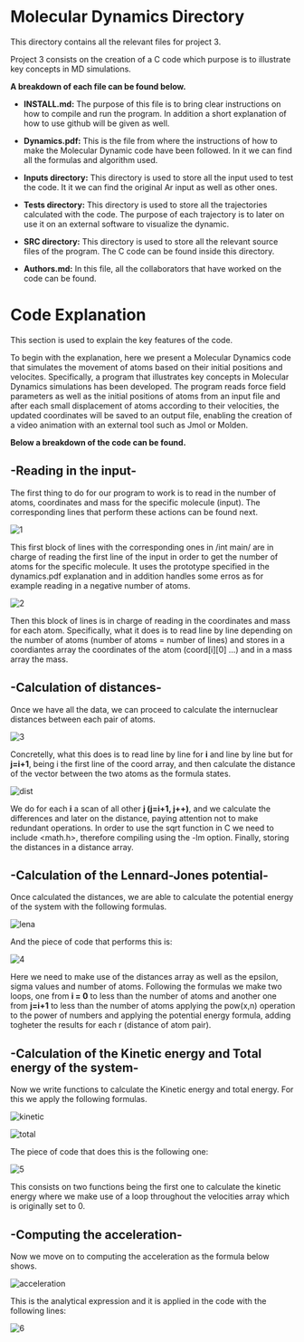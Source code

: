 # Molecular Dynamics Directory

This directory contains all the relevant files for project 3.

Project 3 consists on the creation of a C code which purpose is to illustrate key concepts in MD simulations.

**A breakdown of each file can be found below.**

- **INSTALL.md:** The purpose of this file is to bring clear instructions on how to compile and run the program. In addition a short explanation of how to use github will be given as well.

- **Dynamics.pdf:** This is the file from where the instructions of how to make the Molecular Dynamic code have been followed. In it we can find all the formulas and algorithm used.

- **Inputs directory:** This directory is used to store all the input used to test the code. It it we can find the original Ar input as well as other ones.

- **Tests directory:** This directory is used to store all the trajectories calculated with the code. The purpose of each trajectory is to later on use it on an external software to visualize the dynamic.

- **SRC directory:** This directory is used to store all the relevant source files of the program. The C code can be found inside this directory.

- **Authors.md:** In this file, all the collaborators that have worked on the code can be found.


# Code Explanation

This section is used to explain the key features of the code.

To begin with the explanation, here we present a Molecular Dynamics code that simulates the movement of atoms based on their initial positions and velocites. Specifically, a program that illustrates key concepts in Molecular Dynamics simulations has been developed. The program reads force field parameters as well as the initial positions of atoms from an input file and after each small displacement of atoms according to their velocities, the updated coordinates will be saved to an output file, enabling the creation of a video animation with an external tool such as Jmol or Molden.

**Below a breakdown of the code can be found.**

## -Reading in the input-
The first thing to do for our program to work is to read in the number of atoms, coordinates and mass for the specific molecule (input). The corresponding lines that perform these actions can be found next.

![1](https://github.com/user-attachments/assets/5ffac3c6-c0c0-458d-b66c-13e1ccfec4f0)

This first block of lines with the corresponding ones in /int main/ are in charge of reading the first line of the input in order to get the number of atoms for the specific molecule. It uses the prototype specified in the dynamics.pdf explanation and in addition handles some erros as for example reading in a negative number of atoms.

![2](https://github.com/user-attachments/assets/2a492804-0a14-42f3-a54e-f0d02e395bd5)

Then this block of lines is in charge of reading in the coordinates and mass for each atom. Specifically, what it does is to read line by line depending on the number of atoms (number of atoms = number of lines) and stores in a coordiantes array the coordinates of the atom (coord[i][0] ...) and in a mass array the mass.

## -Calculation of distances-
Once we have all the data, we can proceed to calculate the internuclear distances between each pair of atoms.

![3](https://github.com/user-attachments/assets/541d906f-e538-4959-ac58-698982f49ab7)

Concretelly, what this does is to read line by line for **i** and line by line but for **j=i+1**, being i the first line of the coord array, and then calculate the distance of the vector between the two atoms as the formula states.

![dist](https://github.com/user-attachments/assets/8ecfb9b6-b163-49dd-b4ee-7af7065cdca4)

We do for each **i** a scan of all other **j (j=i+1, j++)**, and we calculate the differences and later on the distance, paying attention not to make redundant operations. In order to use the sqrt function in C we need to include <math.h>, therefore compiling using the -lm option. Finally, storing the distances in a distance array.

## -Calculation of the Lennard-Jones potential-
Once calculated the distances, we are able to calculate the potential energy of the system with the following formulas.

![lena](https://github.com/user-attachments/assets/88f5ee8b-b5c6-4994-b857-61c3cad8abd4)

And the piece of code that performs this is:

![4](https://github.com/user-attachments/assets/cb64a6d3-c97d-4673-906a-59997f3ecbaa)

Here we need to make use of the distances array as well as the epsilon, sigma values and number of atoms. Following the formulas we make two loops, one from **i = 0** to less than the number of atoms and another one from **j=i+1** to less than the number of atoms applying the pow(x,n) operation to the power of numbers and applying the potential energy formula, adding togheter the results for each r (distance of atom pair).

## -Calculation of the Kinetic energy and Total energy of the system-
Now we write functions to calculate the Kinetic energy and total energy. For this we apply the following formulas.

![kinetic](https://github.com/user-attachments/assets/660db2fb-43d9-4264-a85f-e27292e8d67c)

![total](https://github.com/user-attachments/assets/058ea22d-14c5-484b-92b0-6f056f334997)

The piece of code that does this is the following one:

![5](https://github.com/user-attachments/assets/a344edfd-d92d-45d6-92dc-fccf23298d15)

This consists on two functions being the first one to calculate the kinetic energy where we make use of a loop throughout the velocities array which is originally set to 0.

## -Computing the acceleration-
Now we move on to computing the acceleration as the formula below shows.

![acceleration](https://github.com/user-attachments/assets/cc176c14-d5f2-474a-8617-ac26dc125cc5)

This is the analytical expression and it is applied in the code with the following lines:

![6](https://github.com/user-attachments/assets/70ef2957-d8c4-4456-93b2-632d00e363e3)








